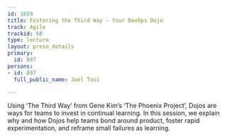 ```yaml
---
id: 1659
title: Fostering the Third Way - Your DevOps Dojo
track: Agile
trackid: 68
type: lecture
layout: preso_details
primary:
  id: 897
persons:
- id: 897
  full_public_name: Joel Tosi

---
```

Using ‘The Third Way’ from Gene Kim’s ‘The Phoenix Project’, Dojos are ways for teams to invest in continual learning. In this session, we explain why and how Dojos help teams bond around product, foster rapid experimentation, and reframe small failures as learning.